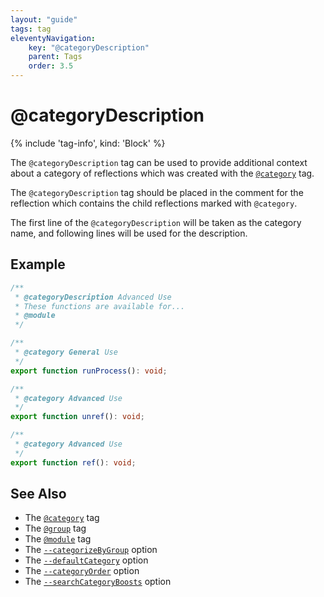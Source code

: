 ```yaml
---
layout: "guide"
tags: tag
eleventyNavigation:
    key: "@categoryDescription"
    parent: Tags
    order: 3.5
---
```


# @categoryDescription

{% include 'tag-info', kind: 'Block' %}

The `@categoryDescription` tag can be used to provide additional context about a category of reflections
which was created with the [`@category`](/tags/category/) tag.

The `@categoryDescription` tag should be placed in the comment for the reflection which contains the
child reflections marked with `@category`.

The first line of the `@categoryDescription` will be taken as the category name, and following lines will
be used for the description.

## Example

```ts
/**
 * @categoryDescription Advanced Use
 * These functions are available for...
 * @module
 */

/**
 * @category General Use
 */
export function runProcess(): void;

/**
 * @category Advanced Use
 */
export function unref(): void;

/**
 * @category Advanced Use
 */
export function ref(): void;
```

## See Also

-   The [`@category`](/tags/category/) tag
-   The [`@group`](/tags/group/) tag
-   The [`@module`](/tags/module/) tag
-   The [`--categorizeByGroup`](/options/organization/#categorizebygroup) option
-   The [`--defaultCategory`](/options/organization/#defaultcategory) option
-   The [`--categoryOrder`](/options/organization/#categoryorder) option
-   The [`--searchCategoryBoosts`](/options/output/#searchcategoryboosts) option
